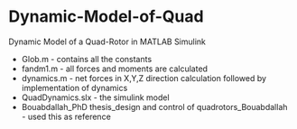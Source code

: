 # Dynamic-Model-of-Quad
Dynamic Model of a Quad-Rotor in MATLAB Simulink

+ Glob.m - contains all the constants
+ fandm1.m - all forces and moments are calculated
+ dynamics.m - net forces in X,Y,Z direction calculation followed by implementation of dynamics
+ QuadDynamics.slx - the simulink model
+ Bouabdallah_PhD thesis_design and control of quadrotors_Bouabdallah - used this as reference

